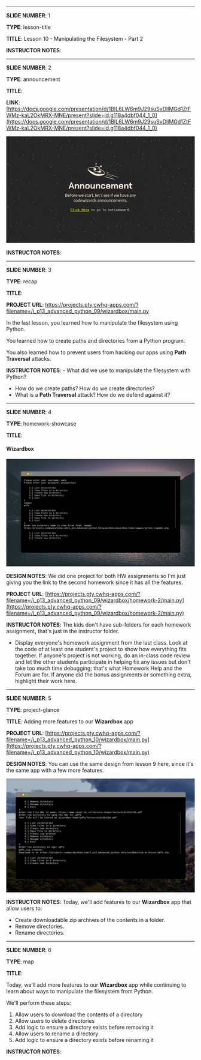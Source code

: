 
<hr>

__SLIDE NUMBER__: 1

__TYPE__: lesson-title

__TITLE__: Lesson 10 - Manipulating the Filesystem - Part 2



__INSTRUCTOR NOTES__: 



<hr>

__SLIDE NUMBER__: 2

__TYPE__: announcement

__TITLE__: 

__LINK__: [https://docs.google.com/presentation/d/1BIL6LW6m9J29suSvDllMGd1ZtFWMz-kaL2OkMRX-MNE/present?slide=id.g118a4dbf044_1_0](https://docs.google.com/presentation/d/1BIL6LW6m9J29suSvDllMGd1ZtFWMz-kaL2OkMRX-MNE/present?slide=id.g118a4dbf044_1_0)

![](https://github.com/daniel-schroeder-dev/cwhq-slides-test/blob/main/announcement-slide.png)

__INSTRUCTOR NOTES__: 



<hr>

__SLIDE NUMBER__: 3

__TYPE__: recap

__TITLE__: 

__PROJECT URL__: https://projects.pty.cwhq-apps.com/?filename=/i_p13_advanced_python_09/wizardbox/main.py

In the last lesson, you learned how to manipulate the filesystem using Python.

You learned how to create paths and directories from a Python program.

You also learned how to prevent users from hacking our apps using **Path Traversal** attacks.

__INSTRUCTOR NOTES__: - What did we use to manipulate the filesystem with Python?
- How do we create paths? How do we create directories?
- What is a **Path Traversal** attack? How do we defend against it?



<hr>

__SLIDE NUMBER__: 4

__TYPE__: homework-showcase

__TITLE__: 

#### Wizardbox

![](https://github.com/daniel-schroeder-dev/cwhq-slides-test/blob/main/wizardbox.png)


__DESIGN NOTES__: We did one project for both HW assignments so I'm just giving you the link to the second homework since it has all the features.

__PROJECT URL__: [https://projects.pty.cwhq-apps.com/?filename=/i_p13_advanced_python_09/wizardbox/homework-2/main.py](https://projects.pty.cwhq-apps.com/?filename=/i_p13_advanced_python_09/wizardbox/homework-2/main.py)

__INSTRUCTOR NOTES__: The kids don't have sub-folders for each homework assignment, that's just in the instructor folder.

- Display everyone's homework assignment from the last class. Look at the code of at least one student's project to show how everything fits together. If anyone's project is not working, do an in-class code review and let the other students participate in helping fix any issues but don't take too much time debugging; that's what Homework Help and the Forum are for. If anyone did the bonus assignments or something extra, highlight their work here.



<hr>

__SLIDE NUMBER__: 5

__TYPE__: project-glance

__TITLE__: Adding more features to our **Wizardbox** app

__PROJECT URL__: [https://projects.pty.cwhq-apps.com/?filename=/i_p13_advanced_python_10/wizardbox/main.py](https://projects.pty.cwhq-apps.com/?filename=/i_p13_advanced_python_10/wizardbox/main.py)

__DESIGN NOTES__: You can use the same design from lesson 9 here, since it's the same app with a few more features.

![](https://github.com/daniel-schroeder-dev/cwhq-slides-test/blob/main/project-preview.png)

__INSTRUCTOR NOTES__: Today, we'll add features to our **Wizardbox** app that allow users to:
- Create downloadable zip archives of the contents in a folder.
- Remove directories.
- Rename directories.



<hr>

__SLIDE NUMBER__: 6

__TYPE__: map

__TITLE__: 

Today, we'll add more features to our **Wizardbox** app while continuing to learn about ways to manipulate the filesystem from Python.

We'll perform these steps:
1. Allow users to download the contents of a directory
2. Allow users to delete directories
3. Add logic to ensure a directory exists before removing it
4. Allow users to rename a directory
5. Add logic to ensure a directory exists before renaming it

__INSTRUCTOR NOTES__: 


